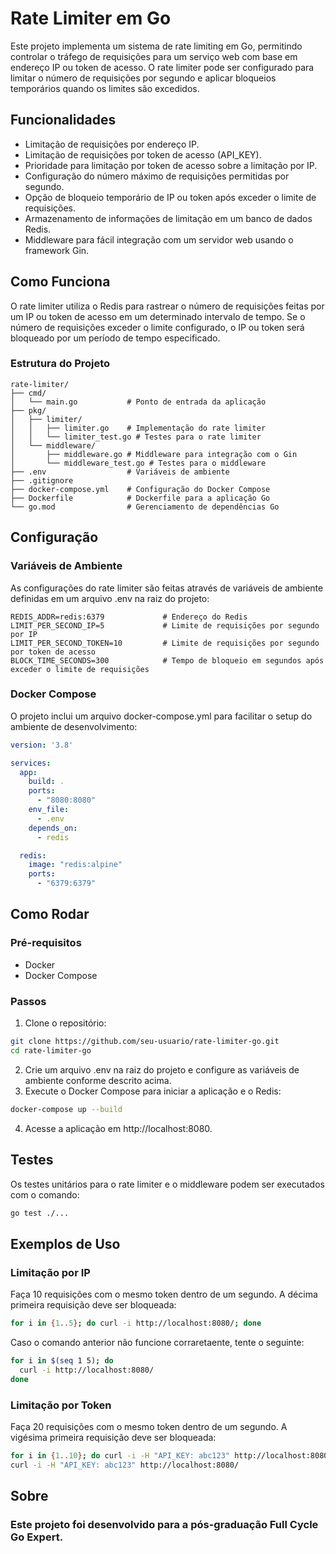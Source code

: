 # Rate Limiter em Go

Este projeto implementa um sistema de rate limiting em Go, permitindo controlar o tráfego de requisições para um serviço web com base em endereço IP ou token de acesso. O rate limiter pode ser configurado para limitar o número de requisições por segundo e aplicar bloqueios temporários quando os limites são excedidos.

## Funcionalidades

- Limitação de requisições por endereço IP.
- Limitação de requisições por token de acesso (API_KEY).
- Prioridade para limitação por token de acesso sobre a limitação por IP.
- Configuração do número máximo de requisições permitidas por segundo.
- Opção de bloqueio temporário de IP ou token após exceder o limite de requisições.
- Armazenamento de informações de limitação em um banco de dados Redis.
- Middleware para fácil integração com um servidor web usando o framework Gin.

## Como Funciona

O rate limiter utiliza o Redis para rastrear o número de requisições feitas por um IP ou token de acesso em um determinado intervalo de tempo. Se o número de requisições exceder o limite configurado, o IP ou token será bloqueado por um período de tempo especificado.

### Estrutura do Projeto
```plaintext
rate-limiter/
├── cmd/
│   └── main.go           # Ponto de entrada da aplicação
├── pkg/
│   ├── limiter/
│   │   ├── limiter.go    # Implementação do rate limiter
│   │   └── limiter_test.go # Testes para o rate limiter
│   └── middleware/
│       ├── middleware.go # Middleware para integração com o Gin
│       └── middleware_test.go # Testes para o middleware
├── .env                  # Variáveis de ambiente
├── .gitignore
├── docker-compose.yml    # Configuração do Docker Compose
├── Dockerfile            # Dockerfile para a aplicação Go
└── go.mod                # Gerenciamento de dependências Go
```

## Configuração

### Variáveis de Ambiente

As configurações do rate limiter são feitas através de variáveis de ambiente definidas em um arquivo .env na raiz do projeto:

```env
REDIS_ADDR=redis:6379             # Endereço do Redis
LIMIT_PER_SECOND_IP=5             # Limite de requisições por segundo por IP
LIMIT_PER_SECOND_TOKEN=10         # Limite de requisições por segundo por token de acesso
BLOCK_TIME_SECONDS=300            # Tempo de bloqueio em segundos após exceder o limite de requisições
````

### Docker Compose

O projeto inclui um arquivo docker-compose.yml para facilitar o setup do ambiente de desenvolvimento:
```yaml
version: '3.8'

services:
  app:
    build: .
    ports:
      - "8080:8080"
    env_file:
      - .env
    depends_on:
      - redis

  redis:
    image: "redis:alpine"
    ports:
      - "6379:6379"
```

## Como Rodar

### Pré-requisitos
- Docker
- Docker Compose

### Passos
1.	Clone o repositório:
```bash
git clone https://github.com/seu-usuario/rate-limiter-go.git
cd rate-limiter-go
```
2. Crie um arquivo .env na raiz do projeto e configure as variáveis de ambiente conforme descrito acima.
3. Execute o Docker Compose para iniciar a aplicação e o Redis:
```bash
docker-compose up --build
```
4. Acesse a aplicação em http://localhost:8080.

## Testes
Os testes unitários para o rate limiter e o middleware podem ser executados com o comando:
```bash
go test ./...
```

## Exemplos de Uso
### Limitação por IP

Faça 10 requisições com o mesmo token dentro de um segundo. A décima primeira requisição deve ser bloqueada:
```bash
for i in {1..5}; do curl -i http://localhost:8080/; done
```

Caso o comando anterior não funcione corraretaente, tente o seguinte:
```bash
for i in $(seq 1 5); do
  curl -i http://localhost:8080/
done
```

### Limitação por Token
Faça 20 requisições com o mesmo token dentro de um segundo. A vigésima primeira requisição deve ser bloqueada:
```bash
for i in {1..10}; do curl -i -H "API_KEY: abc123" http://localhost:8080/; done
curl -i -H "API_KEY: abc123" http://localhost:8080/
```

## Sobre
### Este projeto foi desenvolvido para a pós-graduação Full Cycle Go Expert.